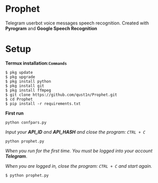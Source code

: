 # Prophet
Telegram userbot voice messages speech recognition. 
Created with **Pyrogram** and **Google Speech Recognition**

# Setup
**Termux installation:`Commands`**
```
$ pkg update
$ pkg upgrade
$ pkg install python
$ pkg install git
$ pkg install ffmpeg
$ git clone https://github.com/qust1n/Prophet.git
$ cd Prophet
$ pip install -r requirements.txt
```

**First run**
```
python confpars.py
```
*Input your **API_ID** and **API_HASH** and close the program: `CTRL + C`*
```
python prophet.py
```
*When you run for the first time. You must be logged into your account
**Telegram***.

*When you are logged in, close the program: `CTRL + C` and start again.*
```
$ python prophet.py
```
